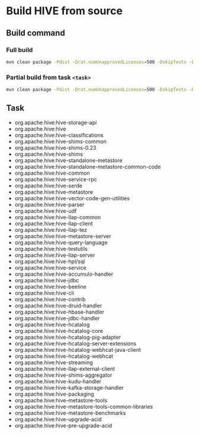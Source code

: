 # Build HIVE from source

## Build command

### Full build

```bash
mvn clean package -Pdist -Drat.numUnapprovedLicenses=500 -DskipTests -Dmaven.javadoc.skip=true
```

### Partial build from task ```<task>```

```bash
mvn clean package -Pdist -Drat.numUnapprovedLicenses=500 -DskipTests -Dmaven.javadoc.skip=true -rf :<task>
```

## Task 

- org.apache.hive:hive-storage-api
- org.apache.hive:hive
- org.apache.hive:hive-classifications
- org.apache.hive:hive-shims-common
- org.apache.hive:hive-shims-0.23
- org.apache.hive:hive-shims
- org.apache.hive:hive-standalone-metastore
- org.apache.hive:hive-standalone-metastore-common-code
- org.apache.hive:hive-common
- org.apache.hive:hive-service-rpc
- org.apache.hive:hive-serde
- org.apache.hive:hive-metastore
- org.apache.hive:hive-vector-code-gen-utilities
- org.apache.hive:hive-parser
- org.apache.hive:hive-udf
- org.apache.hive:hive-llap-common
- org.apache.hive:hive-llap-client
- org.apache.hive:hive-llap-tez
- org.apache.hive:hive-metastore-server
- org.apache.hive:hive-query-language
- org.apache.hive:hive-testutils
- org.apache.hive:hive-llap-server
- org.apache.hive:hive-hpl/sql
- org.apache.hive:hive-service
- org.apache.hive:hive-accumulo-handler
- org.apache.hive:hive-jdbc
- org.apache.hive:hive-beeline
- org.apache.hive:hive-cli
- org.apache.hive:hive-contrib
- org.apache.hive:hive-druid-handler
- org.apache.hive:hive-hbase-handler
- org.apache.hive:hive-jdbc-handler
- org.apache.hive:hive-hcatalog
- org.apache.hive:hive-hcatalog-core
- org.apache.hive:hive-hcatalog-pig-adapter
- org.apache.hive:hive-hcatalog-server-extensions
- org.apache.hive:hive-hcatalog-webhcat-java-client
- org.apache.hive:hive-hcatalog-webhcat
- org.apache.hive:hive-streaming
- org.apache.hive:hive-llap-external-client
- org.apache.hive:hive-shims-aggregator
- org.apache.hive:hive-kudu-handler
- org.apache.hive:hive-kafka-storage-handler
- org.apache.hive:hive-packaging
- org.apache.hive:hive-metastore-tools
- org.apache.hive:hive-metastore-tools-common-libraries
- org.apache.hive:hive-metastore-benchmarks
- org.apache.hive:hive-upgrade-acid
- org.apache.hive:hive-pre-upgrade-acid
